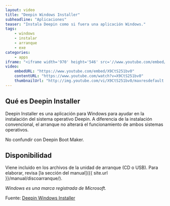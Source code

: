 ```yaml
---
layout: video
title: "Deepin Windows Installer"
subheadline: "Aplicaciones"
teaser: "Instala Deepin como si fuera una aplicación Windows."
tags:
    - windows
    - instalar
    - arranque
    - exe
categories:
    - apps
iframe: "<iframe width='970' height='546' src='//www.youtube.com/embed/X9CtS251bv0' frameborder='0' allowfullscreen></iframe>"
video:
    embedURL: "https://www.youtube.com/embed/X9CtS251bv0"
    contentURL: "https://www.youtube.com/watch?v=X9CtS251bv0"
    thumbnailUrl: "http://img.youtube.com/vi/X9CtS251bv0/maxresdefault.jpg"
---
```

<!--more-->

## Qué es Deepin Installer
Deepin Installer es una aplicación para Windows para ayudar en la instalación del sistema operativo Deepin. A diferencia de la instalación convencional, el arranque no alterará el funcionamiento de ambos sistemas operativos.

No confundir con Deepin Boot Maker.

## Disponibilidad

Viene incluido en los archivos de la unidad de arranque (CD o USB). Para elaborar, revisa [la sección del manual]({{ site.url }}/manual/discoarranque/).

*Windows es una marca registrada de Microsoft.*

Fuente: [Deepin Windows Installer](https://www.deepin.org/it/original/deepin-installer/)
